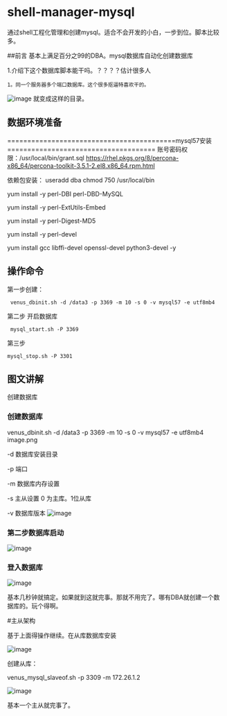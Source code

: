 # shell-manager-mysql
通过shell工程化管理和创建mysql。适合不会开发的小白，一步到位。脚本比较多。

##前言
  基本上满足百分之99的DBA。mysql数据库自动化创建数据库
  
  1.介绍下这个数据库脚本能干吗。？？？？估计很多人
  
    1。同一个服务器多个端口数据库。这个很多抠逼特喜欢干的。
    
    
  
![image](https://user-images.githubusercontent.com/30198924/232993803-3666ad3f-5dff-43ff-a784-f3c384ffa0ad.png)
就变成这样的目录。

## 数据环境准备
==========================================mysql57安装=====================================
账号密码权限：/usr/local/bin/grant.sql
https://rhel.pkgs.org/8/percona-x86_64/percona-toolkit-3.5.1-2.el8.x86_64.rpm.html

依赖包安装：
useradd dba
chmod 750 /usr/local/bin

yum install -y perl-DBI perl-DBD-MySQL

yum install -y perl-ExtUtils-Embed 

yum install -y perl-Digest-MD5

yum install -y perl-devel

yum install gcc libffi-devel openssl-devel python3-devel -y

## 操作命令
第一步创建：
 
     venus_dbinit.sh -d /data3 -p 3369 -m 10 -s 0 -v mysql57 -e utf8mb4

第二步 开启数据库

     mysql_start.sh -P 3369

第三步

    mysql_stop.sh -P 3301
 

 ## 图文讲解
 

创建数据库

### 创建数据库
venus_dbinit.sh -d /data3 -p 3369 -m 10 -s 0 -v mysql57 -e utf8mb4
image.png

-d 数据库安装目录

-p 端口

-m 数据库内存设置

-s 主从设置 0 为主库。1位从库

-v 数据库版本
![image](https://user-images.githubusercontent.com/30198924/233004851-d31ebe12-c68a-4e46-9cfe-742e535e46a5.png)

### 第二步数据库启动
![image](https://user-images.githubusercontent.com/30198924/233004890-8bdedc67-b5b5-4af5-a369-01dbbb56ea66.png)


### 登入数据库
![image](https://user-images.githubusercontent.com/30198924/233004928-d416083e-87c9-4aa4-9054-a79bf6f26ace.png)

基本几秒钟就搞定。如果就到这就完事。那就不用完了。哪有DBA就创建一个数据库的。玩个得啊。

#主从架构
  
  基于上面得操作继续。在从库数据库安装
  
  ![image](https://user-images.githubusercontent.com/30198924/233006057-2ea9c6c9-cc77-4b5a-8848-5fff6ea111fd.png)
  
 创建从库：
 
 venus_mysql_slaveof.sh -p 3309 -m 172.26.1.2


![image](https://user-images.githubusercontent.com/30198924/233006505-fa8c2f83-254e-4588-b9b1-ffd5db1cdcba.png)

  
  基本一个主从就完事了。
